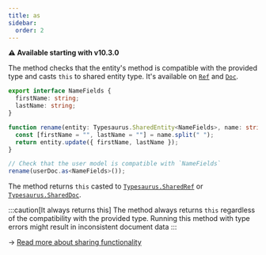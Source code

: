 ```yaml
---
title: as
sidebar:
  order: 2
---
```


**⚠️ Available starting with v10.3.0**

The method checks that the entity's method is compatible with the provided type and casts `this` to shared entity type. It's available on [`Ref`](/classes/ref/#as) and [`Doc`](/classes/doc/#as).

```ts
export interface NameFields {
  firstName: string;
  lastName: string;
}

function rename(entity: Typesaurus.SharedEntity<NameFields>, name: string) {
  const [firstName = "", lastName = ""] = name.split(" ");
  return entity.update({ firstName, lastName });
}

// Check that the user model is compatible with `NameFields`
rename(userDoc.as<NameFields>());
```

The method returns `this` casted to [`Typesaurus.SharedRef`](/types/typesaurus/#sharedref) or [`Typesaurus.SharedDoc`](/types/typesaurus/#shareddoc).

:::caution[It always returns this]
The method always returns `this` regardless of the compatibility with the provided type. Running this method with type errors might result in inconsistent document data
:::

→ [Read more about sharing functionality](/type-safety/sharing/)
